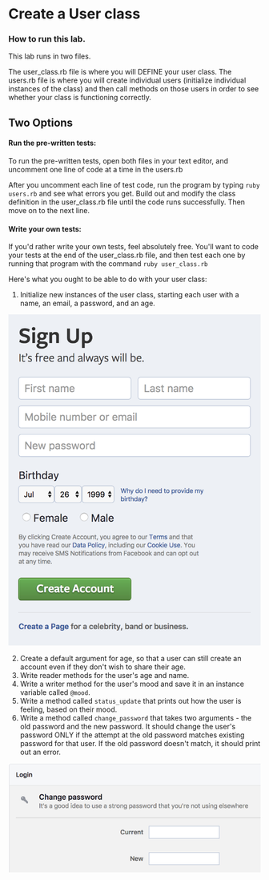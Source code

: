 # Create a User class

### How to run this lab.

This lab runs in two files.

The user_class.rb file is where you will DEFINE your user class. The users.rb file is where you will create individual users (initialize individual instances of the class) and then call methods on those users in order to see whether your class is functioning correctly.

## Two Options

#### Run the pre-written tests:

To run the pre-written tests, open both files in your text editor, and uncomment one line of code at a time in the users.rb

After you uncomment each line of test code, run the program by typing `ruby users.rb` and see what errors you get. Build out and modify the class definition in the user_class.rb file until the code runs successfully. Then move on to the next line.

#### Write your own tests:

If you'd rather write your own tests, feel absolutely free. You'll want to code your tests at the end of the user_class.rb file, and then test each one by running that program with the command `ruby user_class.rb`

Here's what you ought to be able to do with your user class:

1. Initialize new instances of the user class, starting each user with a name, an email, a password, and an age.

![Facebook's Login](images/signup.png)

2. Create a default argument for age, so that a user can still create an account even if they don't wish to share their age.
3. Write reader methods for the user's age and name.
4. Write a writer method for the user's mood and save it in an instance variable called `@mood`.
5. Write a method called `status_update` that prints out how the user is feeling, based on their mood.
6. Write a method called `change_password` that takes two arguments - the old password and the new password. It should change the user's password ONLY if the attempt at the old password matches existing password for that user. If the old password doesn't match, it should print out an error.

![Facebook's Password Change Page](images/changepassword.png)
